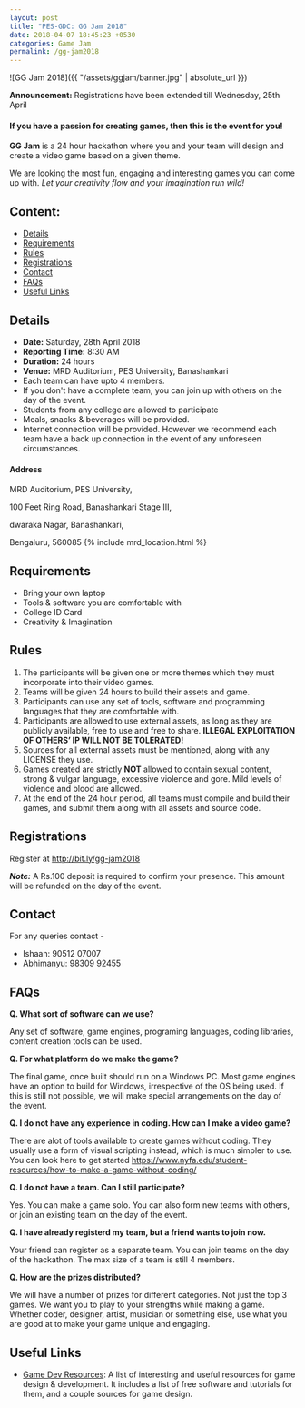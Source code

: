 ```yaml
---
layout: post
title: "PES-GDC: GG Jam 2018"
date: 2018-04-07 18:45:23 +0530
categories: Game Jam
permalink: /gg-jam2018
---
```


![GG Jam 2018]({{ "/assets/ggjam/banner.jpg" | absolute_url }})

**Announcement:** Registrations have been extended till Wednesday, 25th April

#### If you have a passion for creating games, then this is the event for you!

**GG Jam** is a 24 hour hackathon where you and your team will design and create a video game based on a given theme.

We are looking the most fun, engaging and interesting games you can come up with. *Let your creativity flow and your imagination run wild!*

## Content:
- [Details](#details-)
- [Requirements](#requirements-)
- [Rules](#rules-)
- [Registrations](#registrations-)
- [Contact](#contact-)
- [FAQs](#faqs)
- [Useful Links](#useful-links-)

## Details
-  **Date:** Saturday, 28th April 2018
-  **Reporting Time:** 8:30 AM
-  **Duration:** 24 hours
-  **Venue:** MRD Auditorium, PES University, Banashankari
-  Each team can have upto 4 members.
-  If you don't have a complete team, you can join up with others on the day of the event.
-  Students from any college are allowed to participate
-  Meals, snacks & beverages will be  provided.
-  Internet connection will be provided. However we recommend  each team have a back up connection in the event of any unforeseen circumstances.

#### **Address**
MRD Auditorium, PES University, 

100 Feet Ring Road, Banashankari Stage III,

 dwaraka Nagar, Banashankari,
 
 Bengaluru, 560085
{% include mrd_location.html %}



## Requirements
- Bring your own laptop
- Tools & software you are comfortable with
- College ID Card
- Creativity & Imagination

## Rules
1. The participants will be given one or more themes which they must incorporate into their video games.
2. Teams will be given 24 hours to build their assets and game.
3. Participants can use any set of tools, software and programming languages that they are comfortable with.
4. Participants are allowed to use external assets, as long as they are publicly available, free to use and free to share. **ILLEGAL EXPLOITATION OF OTHERS’ IP WILL NOT BE TOLERATED!**
5. Sources for all external assets must be mentioned, along with any LICENSE they use.
6. Games created are strictly **NOT** allowed to contain sexual content, strong & vulgar language, excessive violence and gore. Mild levels of violence and blood are allowed.
7. At the end of the 24 hour period, all teams must compile and build their games, and submit them along with all assets and source code.  

## Registrations
Register at <http://bit.ly/gg-jam2018> 

***Note:*** A Rs.100 deposit is required to confirm your presence. This amount will be refunded on the day of the event.

## Contact
For any queries contact -
* Ishaan: 90512 07007
* Abhimanyu: 98309 92455

## FAQs

**Q. What sort of software can we use?**

Any set of software, game engines, programing languages, coding libraries,  content creation tools can be used.

**Q. For what platform do we make the game?**

The final game, once built should run on a Windows PC. Most game engines have an option to build for Windows, irrespective of the OS being used. If this is still not possible, we will make special arrangements on the day of the event.

**Q. I do not have any experience in coding. How can I make a video game?**

There are alot of tools available to create games without coding. They usually use a form of visual scripting instead, which is much simpler to use.   You can look here to get started <https://www.nyfa.edu/student-resources/how-to-make-a-game-without-coding/>

**Q. I do not have a team. Can I still participate?**
 
Yes. You can make a game solo. You can also form new teams with others, or join an existing team on the day of the event.
 
 **Q. I have already registerd my team, but a friend wants to join now.**
 
 Your friend can register as a separate team. You can join teams on the day of the hackathon. The max size of a team is still 4 members.
 
 **Q. How are the prizes distributed?**
 
 We will have a number of prizes for different categories. Not just the top 3 games. We want you to play to your strengths while making a game. 
 Whether coder, designer, artist,  musician  or something else, use what you are good at to make your game unique and engaging. 
 

## Useful Links
* [Game Dev Resources](https://github.com/xSooDx/Game-Dev-Resources): A list of interesting and useful resources for game design & development. 
It includes a list of free software and tutorials for them, and a couple sources for game design.

